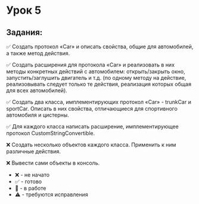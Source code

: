 # Урок 5
## Задания:

:white_check_mark: Создать протокол «Car» и описать свойства, общие для автомобилей, а также метод действия. <br/>

:white_check_mark: Создать расширения для протокола «Car» и реализовать в них методы конкретных действий с автомобилем: открыть/закрыть окно, запустить/заглушить двигатель и т.д. (по одному методу на действие, реализовывать следует только те действия, реализация которых общая для всех автомобилей). <br/>

:white_check_mark: Создать два класса, имплементирующих протокол «Car» - trunkCar и sportСar. Описать в них свойства, отличающиеся для спортивного автомобиля и цистерны. <br/>

:white_check_mark: Для каждого класса написать расширение, имплементирующее протокол CustomStringConvertible. <br/>

:x: Создать несколько объектов каждого класса. Применить к ним различные действия. <br/>

:x: Вывести сами объекты в консоль. <br/>


* :x: - не начато
* :white_check_mark: - готово
* :memo: - в работе
* :warning: - требуются исправления
